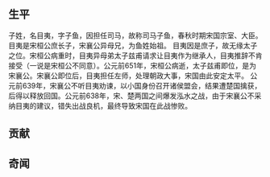 ## 生平
子姓，名目夷，字子鱼，因担任司马，故称司马子鱼，春秋时期宋国宗室、大臣。目夷是宋桓公庶长子，宋襄公异母兄，为鱼姓始祖。
目夷因是庶子，故无缘太子之位。宋桓公病重时，目夷异母弟太子兹甫请求让目夷作为继承人，目夷推辞不肯接受（一说是宋桓公不同意）。公元前651年，宋桓公病逝，太子兹甫即位，是为宋襄公。宋襄公即位后，目夷担任左师，处理朝政大事，宋国由此安定太平。
公元前639年，宋襄公不听目夷劝谏，以小国身份召开诸侯盟会，结果遭楚国擒获，后得以释放回国。公元前638年，宋、楚两国之间爆发泓水之战，由于宋襄公不采纳目夷的建议，错失出战良机，最终导致宋国在此战惨败。
## 贡献

## 奇闻
